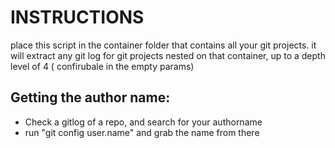 # INSTRUCTIONS
place this script in the container folder that contains all your git projects. 
it will extract any git log for git projects nested on that container, up to a depth level of 4 ( confirubale in the empty params)

## Getting the author name:

- Check a gitlog of a repo, and search for your authorname
- run "git config user.name" and grab the name from there